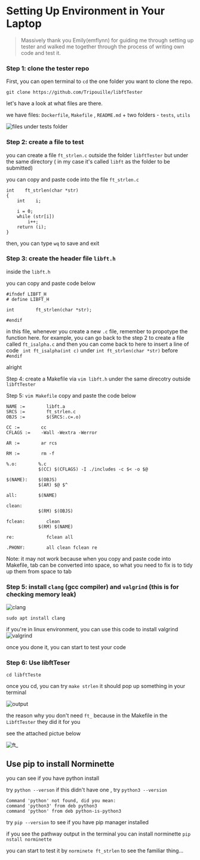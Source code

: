 # Setting Up Environment in Your Laptop

> Massively thank you Emily(emflynn) for guiding me through setting up tester and walked me together through the process of writing own code and test it.

### Step 1: clone the tester repo

First, you can open terminal to `cd` the one folder you want to clone the repo.

```
git clone https://github.com/Tripouille/libftTester
```

let's have a look at what files are there.

we have files: `Dockerfile`, `Makefile` , `README.md` + two folders - `tests`, `utils`

![files under `tests` folder](https://i.imgur.com/9oHgdJr.png)
### Step 2: create a file to test

you can create a file `ft_strlen.c` outside the folder `libftTester` but under the same directory ( in my case it's called `libft` as the folder to be submitted)

you can copy and paste code into the file `ft_strlen.c`

```
int    ft_strlen(char *str)
{
    int    i;

    i = 0;
    while (str[i])
        i++;
    return (i);
}
```

then, you can type `wq` to save and exit

### Step 3: create the header file `libft.h`

inside the `libft.h`

you can copy and paste code below

```
#ifndef LIBFT_H
# define LIBFT_H

int        ft_strlen(char *str);

#endif
```

in this file, whenever you create a new `.c` file, remember to propotype the function here. for example, you can go back to the step 2 to create a file called `ft_isalpha.c` and then you can come back to here to insert a line of code ` int ft_isalpha(int c)` under `int ft_strlen(char *str)` before `#endif`

alright

Step 4: create a Makefile via `vim libft.h` under the same direcotry outside `libftTester`

Step 5: `vim Makefile` copy and paste the code below

```
NAME :=        libft.a
SRCS :=        ft_strlen.c
OBJS :=        $(SRCS:.c=.o)

CC :=        cc
CFLAGS :=    -Wall -Wextra -Werror

AR :=        ar rcs

RM :=        rm -f

%.o:        %.c
            $(CC) $(CFLAGS) -I ./includes -c $< -o $@

$(NAME):    $(OBJS)
            $(AR) $@ $^

all:        $(NAME)

clean:
            $(RM) $(OBJS)

fclean:        clean
            $(RM) $(NAME)

re:            fclean all

.PHONY:        all clean fclean re

```

Note: it may not work because when you copy and paste code into Makefile, tab can be converted into space, so what you need to fix is to tidy up them from space to tab

### Step 5: install `clang` (gcc compiler) and `valgrind` (this is for checking memory leak)

![clang](https://i.imgur.com/8Ftnz14.png)

```
sudo apt install clang
```

if you're in linux environment, you can use this code to install valgrind
![valgrind](https://i.imgur.com/PUEtlx4.png)

once you done it, you can start to test your code

### Step 6: Use libftTeser

`cd libftTeste`

once you cd, you can try `make strlen` it should pop up something in your terminal

![output](https://i.imgur.com/AejRAZp.png)

the reason why you don't need `ft_` because in the Makefile in the `LibftTester` they did it for you

see the attached pictue below

![ft_](https://i.imgur.com/DIiHwpm.png)

## Use pip to install Norminette

you can see if you have python install 

try `python --verson` if this didn't have one , try `python3 --version`
```
Command 'python' not found, did you mean:
command 'python3' from deb python3
command 'python' from deb python-is-python3
```

try `pip --version` to see if you have pip manager installed

if you see the pathway output in the terminal you can install norminette `pip nstall norminette`

you can start to test it by `norminete ft_strlen` to see the familiar thing...



